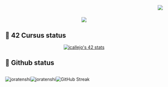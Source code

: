 <img align="right" src="https://visitor-badge.laobi.icu/badge?page_id=JoraTenshi.JoraTenshi](https://visitor-badge.laobi.icu/badge?page_id=jwenjian.visitor-badge&left_color=grey&right_color=purple)" />

<h1 align="center">
    <img src="https://readme-typing-svg.herokuapp.com/?font=Dancing+Script&color=800080&size=50&center=true&vCenter=true&width=500&height=70&duration=4000&lines=Hello+There!+;+Welcome!;" />
</h1>

## 📌 42 Cursus status

<p align=center>
  <a href="https://github.com/oakoudad/badge42"><img src="https://badge.mediaplus.ma/kettlebells/jcallejo?1337Badge=off&UM6P=off" alt="jcallejo's 42 stats" /></a>
</p>

## :pushpin: Github status
<div style="display: flex; flex-direction: row; align-items: center;flex-wrap: wrap">
    <div>
  <p align="center"><img src="https://github-readme-stats.vercel.app/api/top-langs?username=joratenshi&theme=midnight-purple&show_icons=true&locale=en&layout=compact&token=${process.env.PAT_1}" alt="joratenshi" /></p>
</div>
<div>
  <p align="center"><img src="https://github-readme-stats.vercel.app/api?username=joratenshi&theme=midnight-purple&show_icons=true&locale=en&token=${process.env.PAT_1}" alt="joratenshi" /></p>
</div>
    <div>
      <p align="center"><img src="https://streak-stats.demolab.com/?user=joratenshi&theme=midnight-purple" alt="GitHub Streak"><p>
    </div>
</div>
